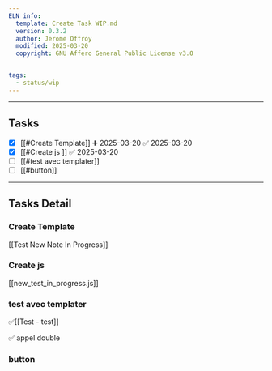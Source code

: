 ```yaml
---
ELN info:
  template: Create Task WIP.md
  version: 0.3.2
  author: Jerome Offroy
  modified: 2025-03-20
  copyright: GNU Affero General Public License v3.0


tags:
  - status/wip
---
```



---
## Tasks
- [x] [[#Create Template]] ➕ 2025-03-20 ✅ 2025-03-20
- [x] [[#Create js ]] ✅ 2025-03-20
- [ ] [[#test avec templater]] 
- [ ] [[#button]]

---

## Tasks Detail


### Create Template

[[Test New Note In Progress]]


### Create js

[[new_test_in_progress.js]]



### test avec templater

 ✅[[Test - test]]

✅ appel double







### button





